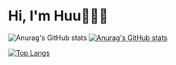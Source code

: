 # Hi, I'm Huu👋👨‍💻

![Anurag's GitHub stats](https://github-readme-stats.vercel.app/api?username=conghuule&show_icons=true&theme=transparent)
[![Anurag's GitHub stats](https://github-readme-stats.vercel.app/api?username=conghuule)](https://github.com/conghuule/github-readme-stats)

[![Top Langs](https://github-readme-stats.vercel.app/api/top-langs/?username=conghuule&layout=compact&&exclude_repo=github-readme-stats,conghuule.github.io)](https://github.com/anuraghazra/github-readme-stats)
